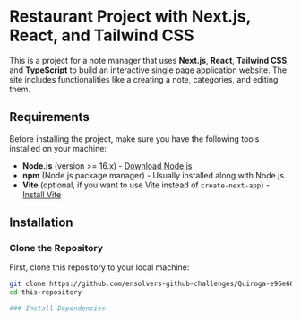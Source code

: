 # Restaurant Project with Next.js, React, and Tailwind CSS

This is a project for a note manager that uses **Next.js**, **React**, **Tailwind CSS**, and **TypeScript** to build an interactive single page application website. The site includes functionalities like a creating a note, categories, and editing them.

## Requirements

Before installing the project, make sure you have the following tools installed on your machine:

- **Node.js** (version >= 16.x) - [Download Node.js](https://nodejs.org/)
- **npm** (Node.js package manager) - Usually installed along with Node.js.
- **Vite** (optional, if you want to use Vite instead of `create-next-app`) - [Install Vite](https://vitejs.dev/)

## Installation

### Clone the Repository

First, clone this repository to your local machine:

```bash
git clone https://github.com/ensolvers-github-challenges/Quiroga-e96e60.git
cd this-repository

### Install Dependencies
